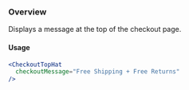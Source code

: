 ### Overview

Displays a message at the top of the checkout page.

#### Usage

```jsx
<CheckoutTopHat
  checkoutMessage="Free Shipping + Free Returns"
/>
```
